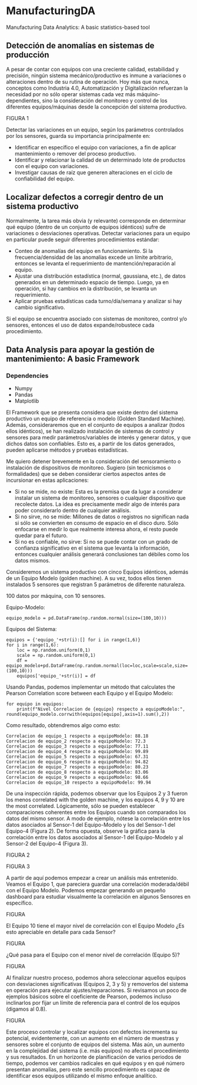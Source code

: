 # ManufacturingDA
Manufacturing Data Analytics: A basic statistics-based tool

## Detección de anomalías en sistemas de producción
A pesar de contar con equipos con una creciente calidad, estabilidad y precisión, ningún sistema mecánico/productivo es inmune a variaciones o alteraciones dentro de su rutina de operación. Hoy más que nunca, conceptos como Industria 4.0, Automatización y Digitalización refuerzan la necesidad por no sólo operar sistemas cada vez más máquino-dependientes, sino la consideración del monitoreo y control de los diferentes equipos/máquinas desde la concepción del sistema productivo.

FIGURA 1

Detectar las variaciones en un equipo, según los parámetros controlados por los sensores, guarda su importancia principalmente en:
- Identificar en específico el equipo con variaciones, a fin de aplicar mantenimiento o remover del proceso productivo.
- Identificar y relacionar la calidad de un determinado lote de productos con el equipo con variaciones.
- Investigar causas de raíz que generen alteraciones en el ciclo de confiabilidad del equipo.

## Localizar defectos a corregir dentro de un sistema productivo
Normalmente, la tarea más obvia (y relevante) corresponde en determinar qué equipo (dentro de un conjunto de equipos idénticos) sufre de variaciones o desviaciones operativas. Detectar variaciones para un equipo en particular puede seguir diferentes procedimientos estándar:
- Conteo de anomalías del equipo en funcionamiento. Si la frecuencia/densidad de las anomalías excede un límite arbitrario, entonces se levanta el requerimiento de mantención/reparación al equipo.
- Ajustar una distribución estadística (normal, gaussiana, etc.), de datos generados en un determinado espacio de tiempo. Luego, ya en operación, si hay cambios en la distribución, se levanta un requerimiento.
- Aplicar pruebas estadísticas cada turno/día/semana y analizar si hay cambio significativo.

Si el equipo se encuentra asociado con sistemas de monitoreo, control y/o sensores, entonces el uso de datos expande/robustece cada procedimiento.

## Data Analysis para apoyar la gestión de mantenimiento: A basic Framework

### Dependencies
- Numpy
- Pandas
- Matplotlib

El Framework que se presenta considera que existe dentro del sistema productivo un equipo de referencia o modelo (Golden Standard Machine). Además, consideraremos que en el conjunto de equipos a analizar (todos ellos idénticos), se han realizado instalación de sistemas de control y sensores para medir parámetros/variables de interés y generar datos, y que dichos datos son confiables. Esto es, a partir de los datos generados, pueden aplicarse métodos y pruebas estadísticas.

Me quiero detener brevemente en la consideración del sensoramiento o instalación de dispositivos de monitoreo. Sugiero (sin tecnicismos o formalidades) que se deben considerar ciertos aspectos antes de incursionar en estas aplicaciones:

- Si no se mide, no existe: Esta es la premisa que da lugar a considerar instalar un sistema de monitoreo, sensores o cualquier dispositivo que recolecte datos. La idea es precisamente medir algo de interés para poder considerarlo dentro de cualquier análisis.
- Si no sirve, no se mide: Millones de datos o registros no significan nada si sólo se convierten en consumo de espacio en el disco duro. Sólo enfocarse en medir lo que realmente interesa ahora, el resto puede quedar para el futuro.
- Si no es confiable, no sirve: Si no se puede contar con un grado de confianza significativo en el sistema que levanta la información, entonces cualquier análisis generará conclusiones tan débiles como los datos mismos.

Consideremos un sistema productivo con cinco Equipos idénticos, además de un Equipo Modelo (golden machine). A su vez, todos ellos tienen instalados 5 sensores que registran 5 parámetros de diferente naturaleza.

100 datos por máquina, con 10 sensores.

Equipo-Modelo:
```
equipo_modelo = pd.DataFrame(np.random.normal(size=(100,10)))
```

Equipos del Sistema:
```
equipos = {'equipo_'+str(i):[] for i in range(1,6)}
for i in range(1,6):
    loc = np.random.uniform(0,1)
    scale = np.random.uniform(0,1)
    df = equipo_modelo+pd.DataFrame(np.random.normal(loc=loc,scale=scale,size=(100,10)))
    equipos['equipo_'+str(i)] = df
```

Usando Pandas, podemos implementar un método that calculates the Pearson Correlation score between each Equipo y el Equipo Modelo:
```
for equipo in equipos:
    print(f"Nivel Correlacion de {equipo} respecto a equipoModelo:", round(equipo_modelo.corrwith(equipos[equipo],axis=1).sum(),2))
```

Como resultado, obtendremos algo como esto:
```
Correlacion de equipo_1 respecto a equipoModelo: 88.18
Correlacion de equipo_2 respecto a equipoModelo: 72.3
Correlacion de equipo_3 respecto a equipoModelo: 77.11
Correlacion de equipo_4 respecto a equipoModelo: 99.89
Correlacion de equipo_5 respecto a equipoModelo: 67.31
Correlacion de equipo_6 respecto a equipoModelo: 94.82
Correlacion de equipo_7 respecto a equipoModelo: 80.23
Correlacion de equipo_8 respecto a equipoModelo: 83.06
Correlacion de equipo_9 respecto a equipoModelo: 98.66
Correlacion de equipo_10 respecto a equipoModelo: 99.94
```

De una inspección rápida, podemos observar que los Equipos 2 y 3 fueron los menos correlated with the golden machine, y los equipos 4, 9 y 10 are the most correlated. Lógicamente, sólo se pueden establecer comparaciones coherentes entre los Equipos cuando son comparados los datos del mismo sensor. A modo de ejemplo, nótese la correlación entre los datos asociados al Sensor-1 del Equipo-Modelo y los del Sensor-1 del Equipo-4 (Figura 2). De forma opuesta, observe la gráfica para la correlación entre los datos asociados al Sensor-1 del Equipo-Modelo y al Sensor-2 del Equipo-4 (Figura 3).

FIGURA 2

FIGURA 3

A partir de aquí podemos empezar a crear un análisis más entretenido. Veamos el Equipo 1, que pareciera guardar una correlación moderada/débil con el Equipo Modelo. Podemos empezar generando un pequeño dashboard para estudiar visualmente la correlación en algunos Sensores en específico.

FIGURA

El Equipo 10 tiene el mayor nivel de correlación con el Equipo Modelo ¿Es esto apreciable en detalle para cada Sensor?

FIGURA

¿Qué pasa para el Equipo con el menor nivel de correlación (Equipo 5)?

FIGURA

Al finalizar nuestro proceso, podemos ahora seleccionar aquellos equipos con desviaciones significativas (Equipos 2, 3 y 5) y removerlos del sistema en operación para ejecutar ajustes/reparaciones. Si revisamos un poco de ejemplos básicos sobre el coeficiente de Pearson, podemos incluso inclinarlos por fijar un límite de referencia para el control de los equipos (digamos al 0.8).

FIGURA

Este proceso controlar y localizar equipos con defectos incrementa su potencial, evidentemente, con un aumento en el número de muestras y sensores sobre el conjunto de equipos del sistema. Más aún, un aumento en la complejidad del sistema (i.e. más equipos) no afecta el procedimiento y sus resultados. En un horizonte de planificación de varios periodos de tiempo, podemos ver cambios radicales en qué equipos y en qué número presentan anomalías, pero este sencillo procedimiento es capaz de identificar esos equipos utilizando el mismo enfoque analítico.
